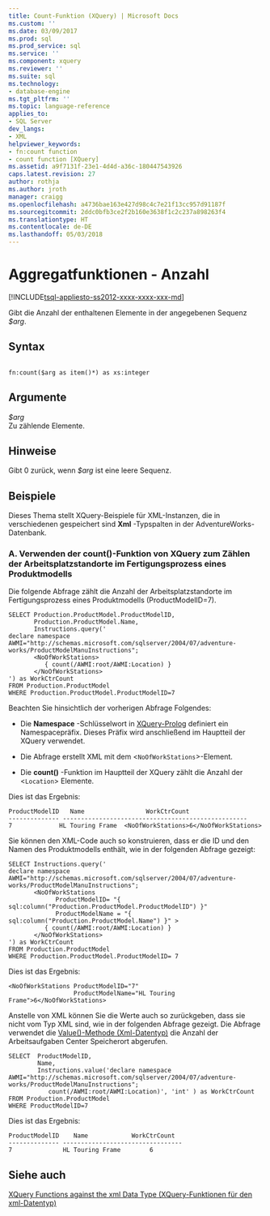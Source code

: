 ```yaml
---
title: Count-Funktion (XQuery) | Microsoft Docs
ms.custom: ''
ms.date: 03/09/2017
ms.prod: sql
ms.prod_service: sql
ms.service: ''
ms.component: xquery
ms.reviewer: ''
ms.suite: sql
ms.technology:
- database-engine
ms.tgt_pltfrm: ''
ms.topic: language-reference
applies_to:
- SQL Server
dev_langs:
- XML
helpviewer_keywords:
- fn:count function
- count function [XQuery]
ms.assetid: a9f7131f-23e1-4d4d-a36c-180447543926
caps.latest.revision: 27
author: rothja
ms.author: jroth
manager: craigg
ms.openlocfilehash: a4736bae163e427d98c4c7e21f13cc957d91187f
ms.sourcegitcommit: 2ddc0bfb3ce2f2b160e3638f1c2c237a898263f4
ms.translationtype: HT
ms.contentlocale: de-DE
ms.lasthandoff: 05/03/2018
---
```

# <a name="aggregate-functions---count"></a>Aggregatfunktionen - Anzahl
[!INCLUDE[tsql-appliesto-ss2012-xxxx-xxxx-xxx-md](../includes/tsql-appliesto-ss2012-xxxx-xxxx-xxx-md.md)]

  Gibt die Anzahl der enthaltenen Elemente in der angegebenen Sequenz *$arg*.  
  
## <a name="syntax"></a>Syntax  
  
```  
  
fn:count($arg as item()*) as xs:integer  
```  
  
## <a name="arguments"></a>Argumente  
 *$arg*  
 Zu zählende Elemente.  
  
## <a name="remarks"></a>Hinweise  
 Gibt 0 zurück, wenn *$arg* ist eine leere Sequenz.  
  
## <a name="examples"></a>Beispiele  
 Dieses Thema stellt XQuery-Beispiele für XML-Instanzen, die in verschiedenen gespeichert sind **Xml** -Typspalten in der AdventureWorks-Datenbank.  
  
### <a name="a-using-the-count-xquery-function-to-count-the-number-of-work-center-locations-in-the-manufacturing-of-a-product-model"></a>A. Verwenden der count()-Funktion von XQuery zum Zählen der Arbeitsplatzstandorte im Fertigungsprozess eines Produktmodells  
 Die folgende Abfrage zählt die Anzahl der Arbeitsplatzstandorte im Fertigungsprozess eines Produktmodells (ProductModelID=7).  
  
```  
SELECT Production.ProductModel.ProductModelID,   
       Production.ProductModel.Name,   
       Instructions.query('  
declare namespace AWMI="http://schemas.microsoft.com/sqlserver/2004/07/adventure-works/ProductModelManuInstructions";  
       <NoOfWorkStations>  
          { count(/AWMI:root/AWMI:Location) }  
       </NoOfWorkStations>  
') as WorkCtrCount  
FROM Production.ProductModel  
WHERE Production.ProductModel.ProductModelID=7  
```  
  
 Beachten Sie hinsichtlich der vorherigen Abfrage Folgendes:  
  
-   Die **Namespace** -Schlüsselwort in [XQuery-Prolog](../xquery/modules-and-prologs-xquery-prolog.md) definiert ein Namespacepräfix. Dieses Präfix wird anschließend im Hauptteil der XQuery verwendet.  
  
-   Die Abfrage erstellt XML mit dem <`NoOfWorkStations`>-Element.  
  
-   Die **count()** -Funktion im Hauptteil der XQuery zählt die Anzahl der <`Location`> Elemente.  
  
 Dies ist das Ergebnis:  
  
```  
ProductModelID   Name                 WorkCtrCount       
-------------- ---------------------------------------------------  
7             HL Touring Frame  <NoOfWorkStations>6</NoOfWorkStations>     
```  
  
 Sie können den XML-Code auch so konstruieren, dass er die ID und den Namen des Produktmodells enthält, wie in der folgenden Abfrage gezeigt:  
  
```  
SELECT Instructions.query('  
declare namespace AWMI="http://schemas.microsoft.com/sqlserver/2004/07/adventure-works/ProductModelManuInstructions";  
       <NoOfWorkStations  
             ProductModelID= "{ sql:column("Production.ProductModel.ProductModelID") }"   
             ProductModelName = "{ sql:column("Production.ProductModel.Name") }" >  
          { count(/AWMI:root/AWMI:Location) }  
       </NoOfWorkStations>  
') as WorkCtrCount  
FROM Production.ProductModel  
WHERE Production.ProductModel.ProductModelID= 7  
```  
  
 Dies ist das Ergebnis:  
  
```  
<NoOfWorkStations ProductModelID="7"   
                  ProductModelName="HL Touring Frame">6</NoOfWorkStations>  
```  
  
 Anstelle von XML können Sie die Werte auch so zurückgeben, dass sie nicht vom Typ XML sind, wie in der folgenden Abfrage gezeigt. Die Abfrage verwendet die [Value()-Methode (Xml-Datentyp)](../t-sql/xml/value-method-xml-data-type.md) die Anzahl der Arbeitsaufgaben Center Speicherort abgerufen.  
  
```  
SELECT  ProductModelID,   
        Name,   
        Instructions.value('declare namespace AWMI="http://schemas.microsoft.com/sqlserver/2004/07/adventure-works/ProductModelManuInstructions";  
           count(/AWMI:root/AWMI:Location)', 'int' ) as WorkCtrCount  
FROM Production.ProductModel  
WHERE ProductModelID=7  
```  
  
 Dies ist das Ergebnis:  
  
```  
ProductModelID    Name            WorkCtrCount  
-------------- ---------------------------------  
7              HL Touring Frame        6     
```  
  
## <a name="see-also"></a>Siehe auch  
 [XQuery Functions against the xml Data Type (XQuery-Funktionen für den xml-Datentyp)](../xquery/xquery-functions-against-the-xml-data-type.md)  
  
  
